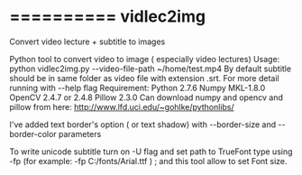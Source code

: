 ==========
vidlec2img
==========
Convert video lecture + subtitle to images

Python tool to convert video to image ( especially video lectures)
Usage:
python vidlec2img.py --video-file-path ~/home/test.mp4
By default subtitle should be in same folder as video file with extension .srt.
For more detail running with --help flag
Requirement:
Python 2.7.6
Numpy MKL-1.8.0
OpenCV 2.4.7 or 2.4.8
Pillow 2.3.0
Can download numpy and opencv and pillow from here: http://www.lfd.uci.edu/~gohlke/pythonlibs/

I've added text border's option ( or text shadow) with --border-size and --border-color parameters

To write unicode subtitle turn on -U flag and set path to TrueFont type using -fp (for example: -fp C:/fonts/Arial.ttf ) ; and this tool allow to set Font size.
